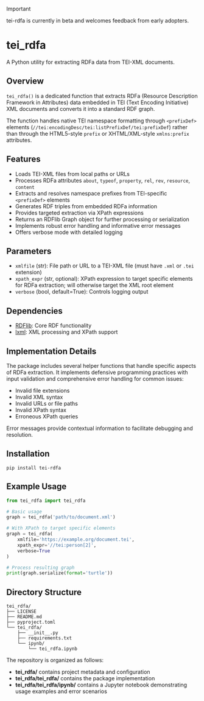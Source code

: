 > [!IMPORTANT]
> tei-rdfa is currently in beta and welcomes feedback from early adopters.

# tei_rdfa

A Python utility for extracting RDFa data from TEI-XML documents.

## Overview

`tei_rdfa()` is a dedicated function that extracts RDFa (Resource Description Framework in Attributes) data embedded in TEI (Text Encoding Initiative) XML documents and converts it into a standard RDF graph.

The function handles native TEI namespace formatting through `<prefixDef>` elements (`//tei:encodingDesc/tei:listPrefixDef/tei:prefixDef`) rather than through the HTML5-style `prefix` or XHTML/XML-style `xmlns:prefix` attributes.

## Features

- Loads TEI-XML files from local paths or URLs
- Processes RDFa attributes `about`, `typeof`, `property`, `rel`, `rev`, `resource`, `content`
- Extracts and resolves namespace prefixes from TEI-specific `<prefixDef>` elements
- Generates RDF triples from embedded RDFa information
- Provides targeted extraction via XPath expressions
- Returns an RDFlib Graph object for further processing or serialization
- Implements robust error handling and informative error messages
- Offers verbose mode with detailed logging

## Parameters

- `xmlfile` (str): File path or URL to a TEI-XML file (must have `.xml` or `.tei` extension)
- `xpath_expr` (str, optional): XPath expression to target specific elements for RDFa extraction; will otherwise target the XML root element
- `verbose` (bool, default=True): Controls logging output

## Dependencies

- [RDFlib](https://rdflib.readthedocs.io): Core RDF functionality
- [lxml](https://lxml.de/): XML processing and XPath support

## Implementation Details

The package includes several helper functions that handle specific aspects of RDFa extraction. It implements defensive programming practices with input validation and comprehensive error handling for common issues:

- Invalid file extensions
- Invalid XML syntax
- Invalid URLs or file paths
- Invalid XPath syntax
- Erroneous XPath queries

Error messages provide contextual information to facilitate debugging and resolution.

## Installation

```shell
pip install tei-rdfa
```

## Example Usage

```python
from tei_rdfa import tei_rdfa

# Basic usage
graph = tei_rdfa('path/to/document.xml')

# With XPath to target specific elements
graph = tei_rdfa(
    xmlfile='https://example.org/document.tei',
    xpath_expr='//tei:person[2]',
    verbose=True
)

# Process resulting graph
print(graph.serialize(format='turtle'))
```

## Directory Structure

```
tei_rdfa/
├── LICENSE
├── README.md
├── pyproject.toml
└── tei_rdfa/
    ├── __init__.py
    ├── requirements.txt
    └── ipynb/
        └── tei_rdfa.ipynb
```
The repository is organized as follows:

- **tei_rdfa/** contains project metadata and configuration
- **tei_rdfa/tei_rdfa/** contains the package implementation
- **tei_rdfa/tei_rdfa/ipynb/** contains a Jupyter notebook demonstrating usage examples and error scenarios
